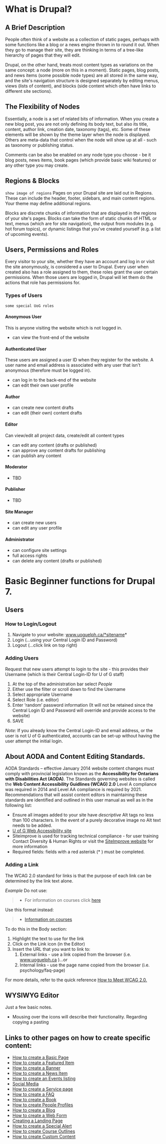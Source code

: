 # What is Drupal?
## A Brief Description
People often think of a website as a collection of static pages, perhaps with some functions like a blog or a news engine thrown in to round it out. When they go to manage their site, they are thinking in terms of a tree-like hierarchy of pages that they will edit.

Drupal, on the other hand, treats most content types as variations on the same concept: a node (more on this in a moment). Static pages, blog posts, and news items (some possible node types) are all stored in the same way, and the site's navigation structure is designed separately by editing menus, views (lists of content), and blocks (side content which often have links to different site sections).

## The Flexibility of Nodes
 Essentially, a node is a set of related bits of information. When you create a new blog post, you are not only defining its body text, but also its title, content, author link, creation date, taxonomy (tags), etc. Some of these elements will be shown by the theme layer when the node is displayed. Others are meta-data that control when the node will show up at all - such as taxonomy or publishing status.

Comments can be also be enabled on any node type you choose - be it blog posts, news items, book pages (which provide basic wiki features) or any other type you may create.

## Regions & Blocks
`show image of regions`
Pages on your Drupal site are laid out in Regions. These can include the header, footer, sidebars, and main content regions. Your theme may define additional regions.

Blocks are discrete chunks of information that are displayed in the regions of your site's pages. Blocks can take the form of static chunks of HTML or text, menus (which are for site navigation), the output from modules (e.g. hot forum topics), or dynamic listings that you've created yourself (e.g. a list of upcoming events).

## Users, Permissions and Roles
Every visitor to your site, whether they have an account and log in or visit the site anonymously, is considered a user to Drupal. Every user when created also has a role assigned to them, these roles grant the user certain permissions. When those users are logged in, Drupal will let them do the actions that role has permissions for.

### Types of Users
`some special UoG roles`
#### Anonymous User
This is anyone visiting the website which is not logged in.
- can view the front-end of the website

#### Authenticated User
These users are assigned a user ID when they register for the website. A user name and email address is associated with any user that isn't anonymous (therefore must be logged in).
- can log in to the back-end of the website
- can edit their own user profile

#### Author
- can create new content drafts
- can edit (their own) content drafts

#### Editor
Can view/edit all project data, create/edit all content types
- can edit any content (drafts or published)
- can approve any content drafts for publishing
- can publish any content

#### Moderator
- TBD

#### Publisher
- TBD

#### Site Manager
- can create new users
- can edit any user profile

#### Administrator
- can configure site settings
- full access rights
- can delete any content (drafts or published)

# Basic Beginner functions for Drupal 7.
## Users
### How to Login/Logout
1.	 Navigate to your website: www.uoguelph.ca/*sitename*
2.	 Login (…using your Central Login ID and Password)
3.	 Logout (…click link on top right)

### Adding Users
Request that new users attempt to login to the site - this provides their Username (which is their Central Login-ID for U of G staff)
1. At the top of the administration bar select *People*
2. Either use the filter or scroll down to find the Username
3. Select appropriate Username
4. Select Role (i.e. editor)
5. Enter ‘random’ password information (It will not be retained since the Central Login ID and Password will override and provide access to the website)
6.	 SAVE

*Note:* If you already know the Central Login-ID and email address, or the user is not U of G authenticated, accounts can be set-up without having the user attempt the initial login.

## About AODA and Content Editing Standards.
AODA Standards – effective January 2014 website content changes must comply with provincial legislation known as the **Accessibility for Ontarians with Disabilities Act (AODA)**. The Standards governing websites is called the **Web Content Accessibility Guidlines (WCAG) 2.0** Level A compliance was required in 2014 and Level AA compliance is required by 2021. Recommendations that will assist content editors in maintaining these standards are identified and outlined in this user manual as well as in the following list:
* Ensure all images added to your site have *descriptive* Alt tags no less than 100 characters. In the event of a purely decorative image no Alt text needs to be added.
* [U of G Web Accessibility site](https://www.uoguelph.ca/accessibility/web/)
* Siteimprove is used for tracking technical compliance - for user training Contact Diversity & Human Rights or visit the [SiteImprove website](http://siteimprove.com/) for more information
* Required fields: fields with a red asterisk (* ) must be completed.

### Adding a Link
The WCAG 2.0 standard for links is that the purpose of each link can be determined by the link text alone.

*Example* Do not use:

> * For information on courses click [here](www.google.ca)

Use this format instead:
> * [Information on courses](www.google.ca)

To do this in the Body section:
1. Highlight the text to use for the link
2. Click on the Link icon (in the Editor)
3. Insert the URL that you want to link to:
    1. External links - use a link copied from the browser (i.e. www.uoguelph.ca )…or
    2. Internal links - use the page name copied from the browser (i.e. psychology/faq-page)

For more details, refer to the quick reference [How to Meet WCAG 2.0.](http://www.w3.org/WAI/WCAG20/quickref/)


## WYSIWYG Editor
Just a few basic notes.
* Mousing over the icons will describe their functionality.
Regarding copying a pasting

## Links to other pages on how to create specific content:
* [How to create a Basic Page](features/howto-page.md)
* [How to create a Featured Item](features/howto-featured.md)
* [How to create a Banner](features/howto-banner.md)
* [How to create a News Item](features/howto-news.md)
* [How to create an Events listing](features/howto-events.md)
* [Social Media](features/howto-socialmedia.md)
* [How to create a Service page](features/howto-services.md)
* [How to create a FAQ](features/howto-FAQ.md)
* [How to create a Book](features/howto-book.md)
* [How to create People Profiles](features/howto-profiles.md)
* [How to create a Blog](features/howto-blog.md)
* [How to create a Web Form](features/howto-webforms.md)
* [Creating a Landing Page](features/howto-landingpag.md)
* [How to create a Special Alert](features/howto-specialalert.md)
* [How to create Course Outlines](features/howto-courseoutlines.md)
* [How to create Custom Content](features/howto-customcon.md)
